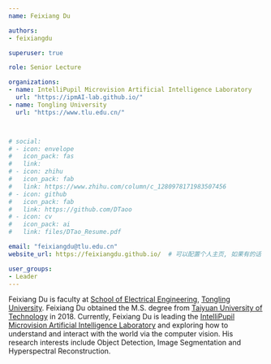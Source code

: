 ```yaml
---
name: Feixiang Du

authors:
- feixiangdu

superuser: true

role: Senior Lecture

organizations:
- name: IntelliPupil Microvision Artificial Intelligence Laboratory
  url: "https://ipmAI-lab.github.io/"
- name: Tongling University
  url: "https://www.tlu.edu.cn/"



# social:
# - icon: envelope
#   icon_pack: fas
#   link: 
# - icon: zhihu
#   icon_pack: fab
#   link: https://www.zhihu.com/column/c_1280978171983507456
# - icon: github
#   icon_pack: fab
#   link: https://github.com/DTaoo
# - icon: cv
#   icon_pack: ai
#   link: files/DTao_Resume.pdf

email: "feixiangdu@tlu.edu.cn"
website_url: https://feixiangdu.github.io/  # 可以配置个人主页, 如果有的话

user_groups:
- Leader
---
```

Feixiang Du is faculty at [School of Electrical Engineering](https://www.tlu.edu.cn/), [Tongling University](https://www.tlu.edu.cn/). Feixiang Du obtained the M.S. degree from [Taiyuan University of Technology](https://www.tyut.edu.cn/) in 2018. Currently, Feixiang Du is leading the [IntelliPupil Microvision Artificial Intelligence Laboratory](https://ipmAI-lab.github.io/) and exploring how to understand and interact with the world via the computer vision. His research interests include Object Detection, Image Segmentation and Hyperspectral Reconstruction.

